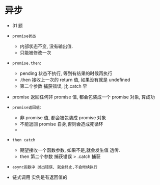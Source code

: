 # 异步

-   31 题

-   `promise状态`
    -   内部状态不变, 没有输出值.
    -   只能被修改一次
-   `promise.then`:
    -   pending 状态不执行, 等到有结果的时候再执行
    -   .then 接收上一次的 return 值, 如果没有就是 undefined
    -   第二个参数 捕获错误, 比.catch 早
-   promise 返回任何非 promise 值, 都会包装成一个 promise 对象, 算成功

-   `promise返回值`:

    -   非 promise 值, 都会被包装成 promise 对象
    -   不能返回 promise 自身,否则会造成死循环
    -

-   `then catch`

    -   期望接收一个函数参数, 如果不是,就会发生值 透传.
    -   then 第二个参数 捕获错误 > .catch 捕获

-   `async函数中 抛出错误, 就会终止,不会继续执行`
-   链式调用 实例是有返回值的

<!--
输出:

微任务:

宏任务:

-->
